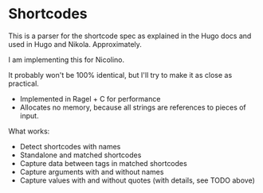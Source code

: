 # Shortcodes

This is a parser for the shortcode spec as explained in the Hugo docs
and used in Hugo and Nikola. Approximately.

I am implementing this for Nicolino.

It probably won't be 100% identical, but I'll try to make it
as close as practical.

* Implemented in Ragel + C for performance
* Allocates no memory, because all strings are references to 
  pieces of input.

What works:

* Detect shortcodes with names
* Standalone and matched shortcodes
* Capture data between tags in matched shortcodes
* Capture arguments with and without names
* Capture values with and without quotes (with details, see TODO above)

